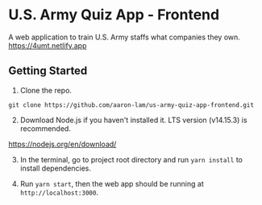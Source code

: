 # U.S. Army Quiz App - Frontend

A web application to train U.S. Army staffs what companies they own. https://4umt.netlify.app

## Getting Started

1. Clone the repo.

`git clone https://github.com/aaron-lam/us-army-quiz-app-frontend.git`

2. Download Node.js if you haven't installed it. LTS version (v14.15.3) is recommended.

https://nodejs.org/en/download/

3. In the terminal, go to project root directory and run `yarn install` to install dependencies.

4. Run `yarn start`, then the web app should be running at `http://localhost:3000`.
